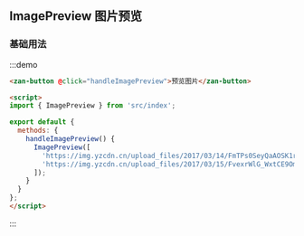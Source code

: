 <style>
@component-namespace demo {
  @b image-preview {
    .zan-button {
      margin-left: 15px;
    }
  }
}
</style>

<script>
import { ImagePreview } from 'src/index';

export default {
  methods: {
    handleImagePreview() {
      ImagePreview([
        'https://img.yzcdn.cn/upload_files/2017/03/14/FmTPs0SeyQaAOSK1rRe1sL8RcwSY.jpeg?imageView2/2/w/980/h/980/q/75/format/webp',
        'https://img.yzcdn.cn/upload_files/2017/03/15/FvexrWlG_WxtCE9Omo5l27n_mAG_.jpeg?imageView2/2/w/980/h/980/q/75/format/webp'
      ]);
    }
  }
};
</script>

## ImagePreview 图片预览

### 基础用法

:::demo
```html
<zan-button @click="handleImagePreview">预览图片</zan-button>

<script>
import { ImagePreview } from 'src/index';

export default {
  methods: {
    handleImagePreview() {
      ImagePreview([
        'https://img.yzcdn.cn/upload_files/2017/03/14/FmTPs0SeyQaAOSK1rRe1sL8RcwSY.jpeg?imageView2/2/w/980/h/980/q/75/format/webp',
        'https://img.yzcdn.cn/upload_files/2017/03/15/FvexrWlG_WxtCE9Omo5l27n_mAG_.jpeg?imageView2/2/w/980/h/980/q/75/format/webp'
      ]);
    }
  }
};
</script>
```
:::

